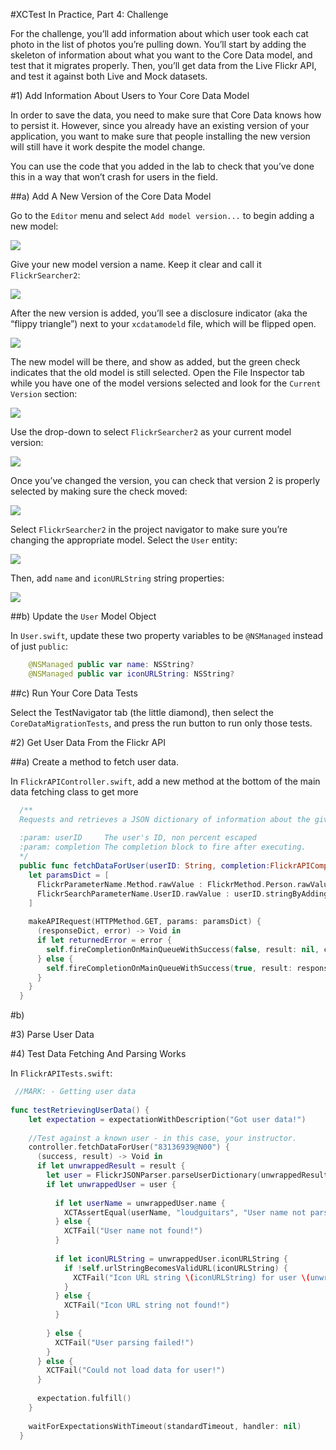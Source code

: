 #XCTest In Practice, Part 4: Challenge

For the challenge, you’ll add information about which user took each cat photo in the list of photos you’re pulling down. You’ll start by adding the skeleton of information about what you want to the Core Data model, and test that it migrates properly. Then, you’ll get data from the Live Flickr API, and test it against both Live and Mock datasets. 

#1) Add Information About Users to Your Core Data Model

In order to save the data, you need to make sure that Core Data knows how to persist it. However, since you already have an existing version of your application, you want to make sure that people installing the new version will still have it work despite the model change. 

You can use the code that you added in the lab to check that you’ve done this in a way that won’t crash for users in the field. 

##a) Add A New Version of the Core Data Model

Go to the `Editor` menu and select `Add model version...` to begin adding a new model: 

![](challenge_images/add_model_version.png) 

Give your new model version a name. Keep it clear and call it `FlickrSearcher2`: 

![](challenge_images/model_version_name.png)

After the new version is added, you’ll see a disclosure indicator (aka the “flippy triangle”) next to your `xcdatamodeld` file, which will be flipped open.

![](challenge_images/model_old_selected.png)

The new model will be there, and show as added, but the green check indicates that the old model is still selected. Open the File Inspector tab while you have one of the model versions selected and look for the `Current Version` section: 

![](challenge_images/file_inspector_tab.png) 

Use the drop-down to select `FlickrSearcher2` as your current model version: 

![](challenge_images/model_change_version.png)

Once you’ve changed the version, you can check that version 2 is properly selected by making sure the check moved: 

![](challenge_images/model_new_selected.png)

Select `FlickrSearcher2` in the project navigator to make sure you’re changing the appropriate model. Select the `User` entity: 

![](challenge_images/user_before_change.png)

Then, add `name` and `iconURLString` string properties:

![](challenge_images/user_after_change.png)

##b) Update the `User` Model Object

In `User.swift`, update these two property variables to be `@NSManaged` instead of just `public`: 

```swift
    @NSManaged public var name: NSString?
    @NSManaged public var iconURLString: NSString?
```

##c) Run Your Core Data Tests

Select the TestNavigator tab (the little diamond), then select the `CoreDataMigrationTests`, and press the run button to run only those tests. 

#2) Get User Data From the Flickr API

##a) Create a method to fetch user data. 

In `FlickrAPIController.swift`, add a new method at the bottom of the main data fetching class to get more 

```swift
  /**
  Requests and retrieves a JSON dictionary of information about the given user
  
  :param: userID     The user's ID, non percent escaped
  :param: completion The completion block to fire after executing.
  */
  public func fetchDataForUser(userID: String, completion:FlickrAPICompletion) {
    let paramsDict = [
      FlickrParameterName.Method.rawValue : FlickrMethod.Person.rawValue,
      FlickrSearchParameterName.UserID.rawValue : userID.stringByAddingPercentEscapesUsingEncoding(NSUTF8StringEncoding)!
    ]
    
    makeAPIRequest(HTTPMethod.GET, params: paramsDict) {
      (responseDict, error) -> Void in
      if let returnedError = error {
        self.fireCompletionOnMainQueueWithSuccess(false, result: nil, completion: completion)
      } else {
        self.fireCompletionOnMainQueueWithSuccess(true, result: responseDict, completion: completion)
      }
    }
  }
```

#b) 

#3) Parse User Data


#4) Test Data Fetching And Parsing Works

In `FlickrAPITests.swift`:

```swift
 //MARK: - Getting user data
    
func testRetrievingUserData() {
    let expectation = expectationWithDescription("Got user data!")
    
    //Test against a known user - in this case, your instructor.
    controller.fetchDataForUser("83136939@N00") {
      (success, result) -> Void in
      if let unwrappedResult = result {
        let user = FlickrJSONParser.parseUserDictionary(unwrappedResult)
        if let unwrappedUser = user {
          
          if let userName = unwrappedUser.name {
            XCTAssertEqual(userName, "loudguitars", "User name not parsed correctly!")
          } else {
            XCTFail("User name not found!")
          }
          
          if let iconURLString = unwrappedUser.iconURLString {
            if !self.urlStringBecomesValidURL(iconURLString) {
              XCTFail("Icon URL string \(iconURLString) for user \(unwrappedUser.userID) was not a valid URL!")
            }
          } else {
            XCTFail("Icon URL string not found!")
          }
          
        } else {
          XCTFail("User parsing failed!")
        }
      } else {
        XCTFail("Could not load data for user!")
      }
      
      expectation.fulfill()
    }
    
    waitForExpectationsWithTimeout(standardTimeout, handler: nil)
  }


```


